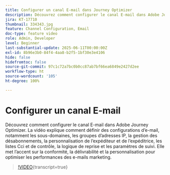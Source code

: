 ```yaml
---
title: Configurer un canal E-mail dans Journey Optimizer
description: Découvrez comment configurer le canal E-mail dans Adobe Journey Optimizer. La vidéo explique comment définir des configurations d’e-mail, notamment les sous-domaines, les groupes d’adresses IP, la gestion des désabonnements, la personnalisation de l’expéditeur et de l’expéditrice, les listes Cci et de contrôle, la logique de reprise et les paramètres de suivi. Elle met l’accent sur la conformité, la délivrabilité et la personnalisation pour optimiser les performances des e-mails marketing.
jira: KT-17710
thumbnail: 334343.jpg
feature: Channel Configuration, Email
doc-type: feature video
role: Admin, Developer
level: Beginner
last-substantial-update: 2025-06-11T00:00:00Z
exl-id: 8b96e3b0-84f4-4aa8-b2f5-1bf30e3e4106
hide: false
hidefromtoc: false
source-git-commit: 97c1c72a7bc0b0cc87ab7bf66ea6849e2427d2ee
workflow-type: ht
source-wordcount: '105'
ht-degree: 100%

---
```


# Configurer un canal E-mail

Découvrez comment configurer le canal E-mail dans Adobe Journey Optimizer. La vidéo explique comment définir des configurations d’e-mail, notamment les sous-domaines, les groupes d’adresses IP, la gestion des désabonnements, la personnalisation de l’expéditeur et de l’expéditrice, les listes Cci et de contrôle, la logique de reprise et les paramètres de suivi. Elle met l’accent sur la conformité, la délivrabilité et la personnalisation pour optimiser les performances des e-mails marketing.

>[!VIDEO](https://video.tv.adobe.com/v/334343?quality=12&learn=on){transcript=true}
